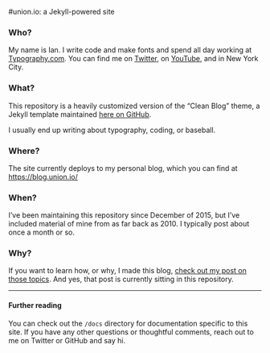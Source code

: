 #union.io: a Jekyll-powered site

### Who?
My name is Ian. I write code and make fonts and spend all day working at [Typography.com](http://www.typography.com/). You can find me on [Twitter](https://twitter.com/union_io), on [YouTube](https://youtube.com/c/ianm), and in New York City.

### What?
This repository is a heavily customized version of the “Clean Blog” theme, a Jekyll template maintained [here on GitHub](https://github.com/IronSummitMedia/startbootstrap-clean-blog-jekyll).

I usually end up writing about typography, coding, or baseball.

### Where?
The site currently deploys to my personal blog, which you can find at https://blog.union.io/

### When?
I’ve been maintaining this repository since December of 2015, but I’ve included material of mine from as far back as 2010. I typically post about once a month or so.

### Why?
If you want to learn how, or why, I made this blog, [check out my post on those topics](http://blog.union.io/code/2015/12/06/how-to-make-this-website/). And yes, that post is currently sitting in this repository.

***

#### Further reading

You can check out the `/docs` directory for documentation specific to this site. If you have any other questions or thoughtful comments, reach out to me on Twitter or GitHub and say hi.
